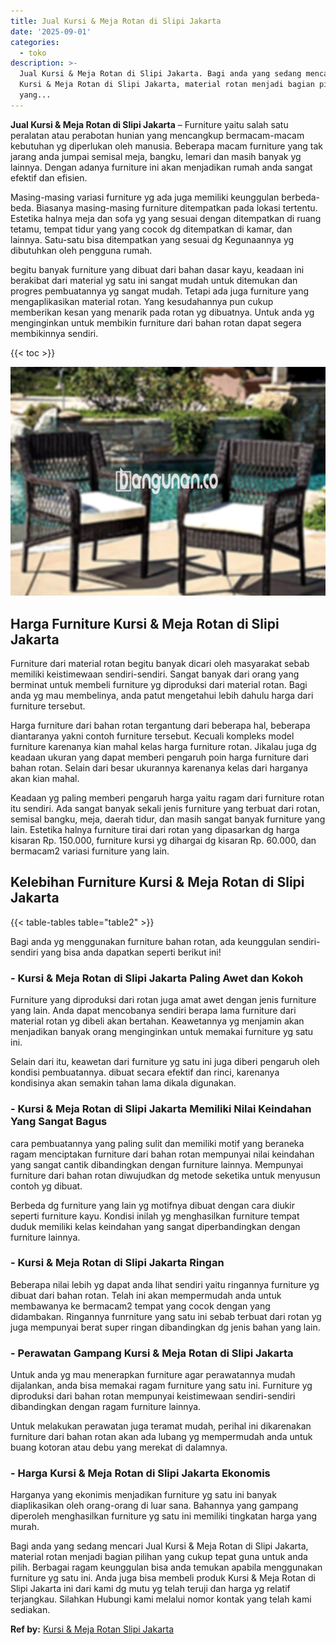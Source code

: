 ```yaml
---
title: Jual Kursi & Meja Rotan di Slipi Jakarta
date: '2025-09-01'
categories:
  - toko
description: >-
  Jual Kursi & Meja Rotan di Slipi Jakarta. Bagi anda yang sedang mencari Jual
  Kursi & Meja Rotan di Slipi Jakarta, material rotan menjadi bagian pilihan
  yang...
---
```


**Jual Kursi & Meja Rotan di Slipi Jakarta** – Furniture yaitu salah satu peralatan atau perabotan hunian yang mencangkup bermacam-macam kebutuhan yg diperlukan oleh manusia. Beberapa macam furniture yang tak jarang anda jumpai semisal meja, bangku, lemari dan masih banyak yg lainnya. Dengan adanya furniture ini akan menjadikan rumah anda sangat efektif dan efisien.

Masing-masing variasi furniture yg ada juga memiliki keunggulan berbeda-beda. Biasanya masing-masing furniture ditempatkan pada lokasi tertentu. Estetika halnya meja dan sofa yg yang sesuai dengan ditempatkan di ruang tetamu, tempat tidur yang yang cocok dg ditempatkan di kamar, dan lainnya. Satu-satu bisa ditempatkan yang sesuai dg Kegunaannya yg dibutuhkan oleh pengguna rumah.

begitu banyak furniture yang dibuat dari bahan dasar kayu, keadaan ini berakibat dari material yg satu ini sangat mudah untuk ditemukan dan progres pembuatannya yg sangat mudah. Tetapi ada juga furniture yang mengaplikasikan material rotan. Yang kesudahannya pun cukup memberikan kesan yang menarik pada rotan yg dibuatnya. Untuk anda yg menginginkan untuk membikin furniture dari bahan rotan dapat segera membikinnya sendiri.

{{< toc >}}

![Jual Kursi & Meja Rotan di Slipi Jakarta](/images/kursi-meja-rotan-murah33.png)

## Harga Furniture Kursi & Meja Rotan di Slipi Jakarta

Furniture dari material rotan begitu banyak dicari oleh masyarakat sebab memiliki keistimewaan sendiri-sendiri. Sangat banyak dari orang yang berminat untuk membeli furniture yg diproduksi dari material rotan. Bagi anda yg mau membelinya, anda patut mengetahui lebih dahulu harga dari furniture tersebut.

Harga furniture dari bahan rotan tergantung dari beberapa hal, beberapa diantaranya yakni contoh furniture tersebut. Kecuali kompleks model furniture karenanya kian mahal kelas harga furniture rotan. Jikalau juga dg keadaan ukuran yang dapat memberi pengaruh poin harga furniture dari bahan rotan. Selain dari besar ukurannya karenanya kelas dari harganya akan kian mahal.

Keadaan yg paling memberi pengaruh harga yaitu ragam dari furniture rotan itu sendiri. Ada sangat banyak sekali jenis furniture yang terbuat dari rotan, semisal bangku, meja, daerah tidur, dan masih sangat banyak furniture yang lain. Estetika halnya furniture tirai dari rotan yang dipasarkan dg harga kisaran Rp. 150.000, furniture kursi yg dihargai dg kisaran Rp. 60.000, dan bermacam2 variasi furniture yang lain.

## Kelebihan Furniture Kursi & Meja Rotan di Slipi Jakarta

{{< table-tables table="table2" >}}

Bagi anda yg menggunakan furniture bahan rotan, ada keunggulan sendiri-sendiri yang bisa anda dapatkan seperti berikut ini!

### \- Kursi & Meja Rotan di Slipi Jakarta Paling Awet dan Kokoh

Furniture yang diproduksi dari rotan juga amat awet dengan jenis furniture yang lain. Anda dapat mencobanya sendiri berapa lama furniture dari material rotan yg dibeli akan bertahan. Keawetannya yg menjamin akan menjadikan banyak orang menginginkan untuk memakai furniture yg satu ini.

Selain dari itu, keawetan dari furniture yg satu ini juga diberi pengaruh oleh kondisi pembuatannya. dibuat secara efektif dan rinci, karenanya kondisinya akan semakin tahan lama dikala digunakan.

### \- Kursi & Meja Rotan di Slipi Jakarta Memiliki Nilai Keindahan Yang Sangat Bagus

cara pembuatannya yang paling sulit dan memiliki motif yang beraneka ragam menciptakan furniture dari bahan rotan mempunyai nilai keindahan yang sangat cantik dibandingkan dengan furniture lainnya. Mempunyai furniture dari bahan rotan diwujudkan dg metode seketika untuk menyusun contoh yg dibuat.

Berbeda dg furniture yang lain yg motifnya dibuat dengan cara diukir seperti furniture kayu. Kondisi inilah yg menghasilkan furniture tempat duduk memiliki kelas keindahan yang sangat diperbandingkan dengan furniture lainnya.

### \- Kursi & Meja Rotan di Slipi Jakarta Ringan

Beberapa nilai lebih yg dapat anda lihat sendiri yaitu ringannya furniture yg dibuat dari bahan rotan. Telah ini akan mempermudah anda untuk membawanya ke bermacam2 tempat yang cocok dengan yang didambakan. Ringannya funrniture yang satu ini sebab terbuat dari rotan yg juga mempunyai berat super ringan dibandingkan dg jenis bahan yang lain.

### \- Perawatan Gampang Kursi & Meja Rotan di Slipi Jakarta

Untuk anda yg mau menerapkan furniture agar perawatannya mudah dijalankan, anda bisa memakai ragam furniture yang satu ini. Furniture yg diproduksi dari bahan rotan mempunyai keistimewaan sendiri-sendiri dibandingkan dengan ragam furniture lainnya.

Untuk melakukan perawatan juga teramat mudah, perihal ini dikarenakan furniture dari bahan rotan akan ada lubang yg mempermudah anda untuk buang kotoran atau debu yang merekat di dalamnya.

### \- Harga Kursi & Meja Rotan di Slipi Jakarta Ekonomis

Harganya yang ekonimis menjadikan furniture yg satu ini banyak diaplikasikan oleh orang-orang di luar sana. Bahannya yang gampang diperoleh menghasilkan furniture yg satu ini memiliki tingkatan harga yang murah.

Bagi anda yang sedang mencari Jual Kursi & Meja Rotan di Slipi Jakarta, material rotan menjadi bagian pilihan yang cukup tepat guna untuk anda pilih. Berbagai ragam keunggulan bisa anda temukan apabila menggunakan furniture yg satu ini. Anda juga bisa membeli produk Kursi & Meja Rotan di Slipi Jakarta ini dari kami dg mutu yg telah teruji dan harga yg relatif terjangkau. Silahkan Hubungi kami melalui nomor kontak yang telah kami sediakan.

**Ref by:** [Kursi & Meja Rotan Slipi Jakarta](https://id.wikipedia.org/wiki/Kursi)

